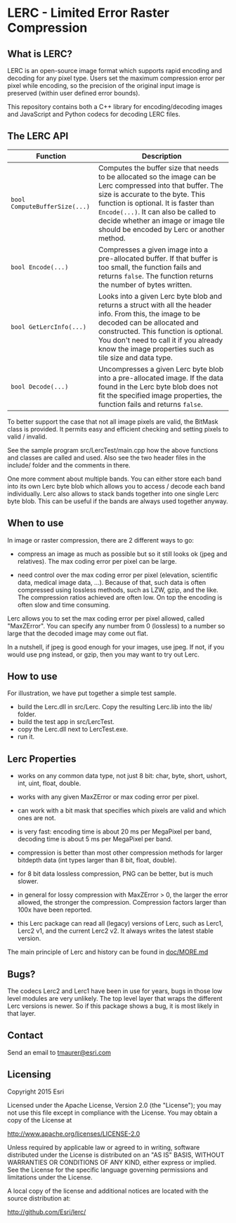 # LERC - Limited Error Raster Compression

## What is LERC?

LERC is an open-source image format which supports rapid encoding and decoding for any pixel type. 
Users set the maximum compression error per pixel while encoding, so the precision of the original 
input image is preserved (within user defined error bounds).

This repository contains both a C++ library for encoding/decoding images and JavaScript and Python codecs for decoding LERC files.

## The LERC API

Function | Description
--- | ---
`bool ComputeBufferSize(...)` | Computes the buffer size that needs to be allocated so the image can be Lerc compressed into that buffer. The size is accurate to the byte. This function is optional. It is faster than `Encode(...)`. It can also be called to decide whether an image or image tile should be encoded by Lerc or another method.
`bool Encode(...)` | Compresses a given image into a pre-allocated buffer. If that buffer is too small, the function fails and returns `false`. The function returns the number of bytes written.
`bool GetLercInfo(...)` | Looks into a given Lerc byte blob and returns a struct with all the header info. From this, the image to be decoded can be allocated and constructed. This function is optional. You don't need to call it if you already know the image properties such as tile size and data type.
`bool Decode(...)` | Uncompresses a given Lerc byte blob into a pre-allocated image. If the data found in the Lerc byte blob does not fit the specified image properties, the function fails and returns `false`.


To better support the case that not all image pixels are valid, the BitMask class is provided. It permits easy and efficient checking and setting pixels to valid / invalid.

See the sample program src/LercTest/main.cpp how the above functions and classes are called and used. Also see the two header files in the include/ folder and the comments in there.

One more comment about multiple bands. You can either store each band into its own Lerc byte blob which allows you to access / decode each band individually. Lerc also allows to stack bands together into one single Lerc byte blob. This can be useful if the bands are always used together anyway.

## When to use

In image or raster compression, there are 2 different ways to go:

- compress an image as much as possible but so it still looks ok
  (jpeg and relatives). The max coding error per pixel can be large.

- need control over the max coding error per pixel (elevation,
  scientific data, medical image data, ...).
  Because of that, such data is often compressed using lossless methods,
  such as LZW, gzip, and the like. The compression ratios achieved
  are often low. On top the encoding is often slow and time consuming.

Lerc allows you to set the max coding error per pixel allowed, called
"MaxZError". You can specify any number from 0 (lossless) to a number
so large that the decoded image may come out flat.

In a nutshell, if jpeg is good enough for your images, use jpeg. If not,
if you would use png instead, or gzip, then you may want to try out Lerc.

## How to use

For illustration, we have put together a simple test sample.

- build the Lerc.dll in src/Lerc. Copy the resulting Lerc.lib into the lib/ folder.
- build the test app in src/LercTest.
- copy the Lerc.dll next to LercTest.exe.
- run it.

## Lerc Properties

- works on any common data type, not just 8 bit:
  char, byte, short, ushort, int, uint, float, double.

- works with any given MaxZError or max coding error per pixel.

- can work with a bit mask that specifies which pixels are valid
  and which ones are not.

- is very fast: encoding time is about 20 ms per MegaPixel per band,
  decoding time is about 5 ms per MegaPixel per band.

- compression is better than most other compression methods for
  larger bitdepth data (int types larger than 8 bit, float, double).  

- for 8 bit data lossless compression, PNG can be better, but is
  much slower.

- in general for lossy compression with MaxZError > 0, the larger
  the error allowed, the stronger the compression.
  Compression factors larger than 100x have been reported.

- this Lerc package can read all (legacy) versions of Lerc, such as
  Lerc1, Lerc2 v1, and the current Lerc2 v2. It always writes the
  latest stable version.

The main principle of Lerc and history can be found in [doc/MORE.md](doc/MORE.md)

## Bugs?

The codecs Lerc2 and Lerc1 have been in use for years, bugs in those
low level modules are very unlikely. The top level layer that wraps
the different Lerc versions is newer. So if this package shows a bug,
it is most likely in that layer.

## Contact

Send an email to  <a href="mailto:tmaurer@esri.com">tmaurer@esri.com</a>

## Licensing

Copyright 2015 Esri

Licensed under the Apache License, Version 2.0 (the "License");
you may not use this file except in compliance with the License.
You may obtain a copy of the License at

http://www.apache.org/licenses/LICENSE-2.0

Unless required by applicable law or agreed to in writing, software
distributed under the License is distributed on an "AS IS" BASIS,
WITHOUT WARRANTIES OR CONDITIONS OF ANY KIND, either express or implied.
See the License for the specific language governing permissions and
limitations under the License.

A local copy of the license and additional notices are located with the
source distribution at:

http://github.com/Esri/lerc/
